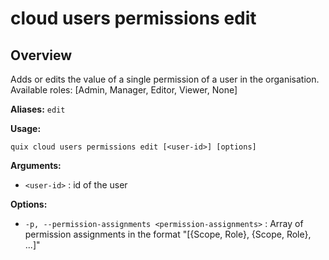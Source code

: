 # cloud users permissions edit

## Overview

Adds or edits the value of a single permission of a user in the organisation. Available roles: [Admin, Manager, Editor, Viewer, None]

**Aliases:** `edit`

**Usage:**

```
quix cloud users permissions edit [<user-id>] [options]
```

**Arguments:**

- `<user-id>` : id of the user

**Options:**

- `-p, --permission-assignments <permission-assignments>` : Array of permission assignments in the format "[{Scope, Role}, {Scope, Role}, ...]"

